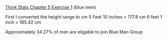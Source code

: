 [Think Stats Chapter 5 Exercise 1](http://greenteapress.com/thinkstats2/html/thinkstats2006.html#toc50) (blue men)

First I converted the height range to cm
5 Feet 10 inches = 177.8 cm 
6 feet 1 inch = 185.42 cm

Approximately 34.27% of men are eligable to join Blue Man Group
